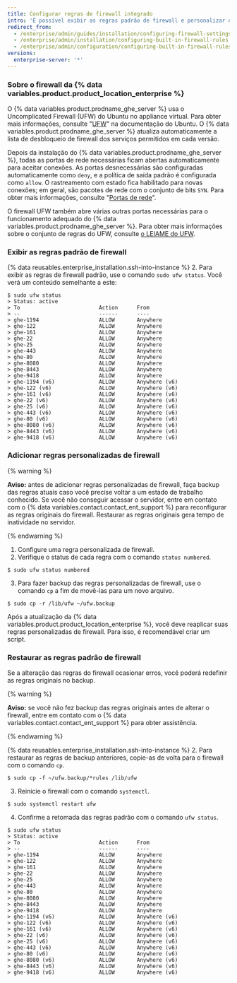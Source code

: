 ```yaml
---
title: Configurar regras de firewall integrado
intro: 'É possível exibir as regras padrão de firewall e personalizar outras regras da {% data variables.product.product_location_enterprise %}.'
redirect_from:
  - /enterprise/admin/guides/installation/configuring-firewall-settings/
  - /enterprise/admin/installation/configuring-built-in-firewall-rules
  - /enterprise/admin/configuration/configuring-built-in-firewall-rules
versions:
  enterprise-server: '*'
---
```


### Sobre o firewall da {% data variables.product.product_location_enterprise %}

O {% data variables.product.prodname_ghe_server %} usa o Uncomplicated Firewall (UFW) do Ubuntu no appliance virtual. Para obter mais informações, consulte "[UFW](https://help.ubuntu.com/community/UFW)" na documentação do Ubuntu. O {% data variables.product.prodname_ghe_server %} atualiza automaticamente a lista de desbloqueio de firewall dos serviços permitidos em cada versão.

Depois da instalação do {% data variables.product.prodname_ghe_server %}, todas as portas de rede necessárias ficam abertas automaticamente para aceitar conexões. As portas desnecessárias são configuradas automaticamente como `deny`, e a política de saída padrão é configurada como `allow`. O rastreamento com estado fica habilitado para novas conexões; em geral, são pacotes de rede com o conjunto de bits `SYN`. Para obter mais informações, consulte "[Portas de rede](/enterprise/admin/guides/installation/network-ports)".

O firewall UFW também abre várias outras portas necessárias para o funcionamento adequado do {% data variables.product.prodname_ghe_server %}. Para obter mais informações sobre o conjunto de regras do UFW, consulte [o LEIAME do UFW](https://bazaar.launchpad.net/~jdstrand/ufw/0.30-oneiric/view/head:/README#L213).

### Exibir as regras padrão de firewall

{% data reusables.enterprise_installation.ssh-into-instance %}
2. Para exibir as regras de firewall padrão, use o comando `sudo ufw status`. Você verá um conteúdo semelhante a este:
  ```shell
  $ sudo ufw status
  > Status: active
  > To                         Action      From
  > --                         ------      ----
  > ghe-1194                   ALLOW       Anywhere
  > ghe-122                    ALLOW       Anywhere
  > ghe-161                    ALLOW       Anywhere
  > ghe-22                     ALLOW       Anywhere
  > ghe-25                     ALLOW       Anywhere
  > ghe-443                    ALLOW       Anywhere
  > ghe-80                     ALLOW       Anywhere
  > ghe-8080                   ALLOW       Anywhere
  > ghe-8443                   ALLOW       Anywhere
  > ghe-9418                   ALLOW       Anywhere
  > ghe-1194 (v6)              ALLOW       Anywhere (v6)
  > ghe-122 (v6)               ALLOW       Anywhere (v6)
  > ghe-161 (v6)               ALLOW       Anywhere (v6)
  > ghe-22 (v6)                ALLOW       Anywhere (v6)
  > ghe-25 (v6)                ALLOW       Anywhere (v6)
  > ghe-443 (v6)               ALLOW       Anywhere (v6)
  > ghe-80 (v6)                ALLOW       Anywhere (v6)
  > ghe-8080 (v6)              ALLOW       Anywhere (v6)
  > ghe-8443 (v6)              ALLOW       Anywhere (v6)
  > ghe-9418 (v6)              ALLOW       Anywhere (v6)
  ```

### Adicionar regras personalizadas de firewall

{% warning %}

**Aviso:** antes de adicionar regras personalizadas de firewall, faça backup das regras atuais caso você precise voltar a um estado de trabalho conhecido. Se você não conseguir acessar o servidor, entre em contato com o {% data variables.contact.contact_ent_support %} para reconfigurar as regras originais do firewall. Restaurar as regras originais gera tempo de inatividade no servidor.

{% endwarning %}

1. Configure uma regra personalizada de firewall.
2. Verifique o status de cada regra com o comando `status numbered`.
  ```shell
  $ sudo ufw status numbered
  ```
3. Para fazer backup das regras personalizadas de firewall, use o comando `cp` a fim de movê-las para um novo arquivo.
  ```shell
  $ sudo cp -r /lib/ufw ~/ufw.backup
  ```

Após a atualização da {% data variables.product.product_location_enterprise %}, você deve reaplicar suas regras personalizadas de firewall. Para isso, é recomendável criar um script.

### Restaurar as regras padrão de firewall

Se a alteração das regras do firewall ocasionar erros, você poderá redefinir as regras originais no backup.

{% warning %}

**Aviso:** se você não fez backup das regras originais antes de alterar o firewall, entre em contato com o {% data variables.contact.contact_ent_support %} para obter assistência.

{% endwarning %}

{% data reusables.enterprise_installation.ssh-into-instance %}
2. Para restaurar as regras de backup anteriores, copie-as de volta para o firewall com o comando `cp`.
  ```shell
  $ sudo cp -f ~/ufw.backup/*rules /lib/ufw
  ```
3. Reinicie o firewall com o comando `systemctl`.
  ```shell
  $ sudo systemctl restart ufw
  ```
4. Confirme a retomada das regras padrão com o comando `ufw status`.
  ```shell
  $ sudo ufw status
  > Status: active
  > To                         Action      From
  > --                         ------      ----
  > ghe-1194                   ALLOW       Anywhere
  > ghe-122                    ALLOW       Anywhere
  > ghe-161                    ALLOW       Anywhere
  > ghe-22                     ALLOW       Anywhere
  > ghe-25                     ALLOW       Anywhere
  > ghe-443                    ALLOW       Anywhere
  > ghe-80                     ALLOW       Anywhere
  > ghe-8080                   ALLOW       Anywhere
  > ghe-8443                   ALLOW       Anywhere
  > ghe-9418                   ALLOW       Anywhere
  > ghe-1194 (v6)              ALLOW       Anywhere (v6)
  > ghe-122 (v6)               ALLOW       Anywhere (v6)
  > ghe-161 (v6)               ALLOW       Anywhere (v6)
  > ghe-22 (v6)                ALLOW       Anywhere (v6)
  > ghe-25 (v6)                ALLOW       Anywhere (v6)
  > ghe-443 (v6)               ALLOW       Anywhere (v6)
  > ghe-80 (v6)                ALLOW       Anywhere (v6)
  > ghe-8080 (v6)              ALLOW       Anywhere (v6)
  > ghe-8443 (v6)              ALLOW       Anywhere (v6)
  > ghe-9418 (v6)              ALLOW       Anywhere (v6)
  ```
